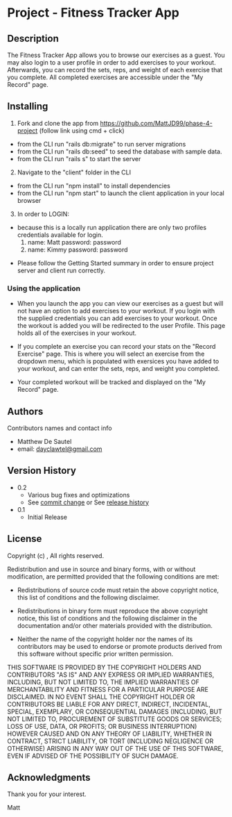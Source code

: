 # Project - Fitness Tracker App

## Description

The Fitness Tracker App allows you to browse our exercises as a guest.  You may also login to a user profile in order to add exercises to your workout.  Afterwards, you can record the sets, reps, and weight of each exercise that you complete. All completed exercises are accessible under the "My Record" page.

## Installing

1. Fork and clone the app from https://github.com/MattJD99/phase-4-project (follow link using cmd + click)
- from the CLI run "rails db:migrate" to run server migrations
- from the CLI run "rails db:seed" to seed the database with sample data.
- from the CLI run "rails s" to start the server

2. Navigate to the "client" folder in the CLI
- from the CLI run "npm install" to install dependencies
- from the CLI run "npm start" to launch the client application in your local browser

3. In order to LOGIN:
- because this is a locally run application there are only two profiles credentials available for login.
    1. name: Matt password: password
    2. name: Kimmy password: password

* Please follow the Getting Started summary in order to ensure project server and client run correctly.

### Using the application

* When you launch the app you can view our exercises as a guest but will not have an option to add exercises to your workout.  If you login with the supplied credentials you can add exercises to your workout.  Once the workout is added you will be redirected to the user Profile.  This page holds all of the exercises in your workout. 

* If you complete an exercise you can record your stats on the "Record Exercise" page.  This is where you will select an exercise from the dropdown menu, which is populated with exersices you have added to your workout, and can enter the sets, reps, and weight you completed. 

* Your completed workout will be tracked and displayed on the "My Record" page. 

## Authors

Contributors names and contact info

* Matthew De Sautel  
* email: dayclawtel@gmail.com 

## Version History

* 0.2
    * Various bug fixes and optimizations
    * See [commit change]() or See [release history]()
* 0.1
    * Initial Release

## License

Copyright (c) <year>, <copyright holder>
All rights reserved.

Redistribution and use in source and binary forms, with or without
modification, are permitted provided that the following conditions are met:

* Redistributions of source code must retain the above copyright notice, this
  list of conditions and the following disclaimer.

* Redistributions in binary form must reproduce the above copyright notice,
  this list of conditions and the following disclaimer in the documentation
  and/or other materials provided with the distribution.

* Neither the name of the copyright holder nor the names of its
  contributors may be used to endorse or promote products derived from
  this software without specific prior written permission.

THIS SOFTWARE IS PROVIDED BY THE COPYRIGHT HOLDERS AND CONTRIBUTORS "AS IS"
AND ANY EXPRESS OR IMPLIED WARRANTIES, INCLUDING, BUT NOT LIMITED TO, THE
IMPLIED WARRANTIES OF MERCHANTABILITY AND FITNESS FOR A PARTICULAR PURPOSE ARE
DISCLAIMED. IN NO EVENT SHALL THE COPYRIGHT HOLDER OR CONTRIBUTORS BE LIABLE
FOR ANY DIRECT, INDIRECT, INCIDENTAL, SPECIAL, EXEMPLARY, OR CONSEQUENTIAL
DAMAGES (INCLUDING, BUT NOT LIMITED TO, PROCUREMENT OF SUBSTITUTE GOODS OR
SERVICES; LOSS OF USE, DATA, OR PROFITS; OR BUSINESS INTERRUPTION) HOWEVER
CAUSED AND ON ANY THEORY OF LIABILITY, WHETHER IN CONTRACT, STRICT LIABILITY,
OR TORT (INCLUDING NEGLIGENCE OR OTHERWISE) ARISING IN ANY WAY OUT OF THE USE
OF THIS SOFTWARE, EVEN IF ADVISED OF THE POSSIBILITY OF SUCH DAMAGE.

## Acknowledgments

Thank you for your interest.

Matt